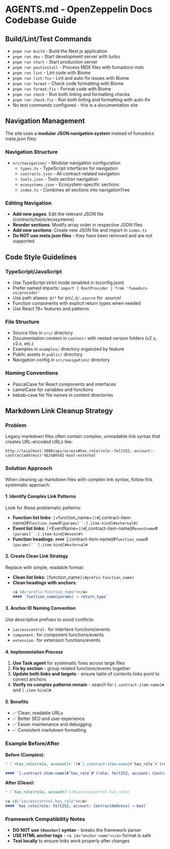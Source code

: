 # AGENTS.md - OpenZeppelin Docs Codebase Guide

## Build/Lint/Test Commands
- `pnpm run build` - Build the Next.js application
- `pnpm run dev` - Start development server with turbo
- `pnpm run start` - Start production server
- `pnpm run postinstall` - Process MDX files with fumadocs-mdx
- `pnpm run lint` - Lint code with Biome
- `pnpm run lint:fix` - Lint and auto-fix issues with Biome
- `pnpm run format` - Check code formatting with Biome
- `pnpm run format:fix` - Format code with Biome
- `pnpm run check` - Run both linting and formatting checks
- `pnpm run check:fix` - Run both linting and formatting with auto-fix
- No test commands configured - this is a documentation site

## Navigation Management
The site uses a **modular JSON navigation system** instead of fumadocs meta.json files:

### Navigation Structure
- `src/navigation/` - Modular navigation configuration
  - `types.ts` - TypeScript interfaces for navigation
  - `contracts.json` - All contract-related navigation
  - `tools.json` - Tools section navigation
  - `ecosystems.json` - Ecosystem-specific sections
  - `index.ts` - Combines all sections into navigationTree

### Editing Navigation
- **Add new pages**: Edit the relevant JSON file (contracts/tools/ecosystems)
- **Reorder sections**: Modify array order in respective JSON files
- **Add new sections**: Create new JSON file and import in `index.ts`
- **Do NOT use meta.json files** - they have been removed and are not supported

## Code Style Guidelines

### TypeScript/JavaScript
- Use TypeScript strict mode (enabled in tsconfig.json)
- Prefer named imports: `import { RootProvider } from 'fumadocs-ui/provider'`
- Use path aliases: `@/*` for src/, `@/.source` for .source/
- Function components with explicit return types when needed
- Use React 19+ features and patterns

### File Structure
- Source files in `src/` directory
- Documentation content in `content/` with nested version folders (v2.x, v3.x, etc.)
- Examples in `examples/` directory organized by feature
- Public assets in `public/` directory
- Navigation config in `src/navigation/` directory

### Naming Conventions
- PascalCase for React components and interfaces
- camelCase for variables and functions
- kebab-case for file names in content directories

## Markdown Link Cleanup Strategy

### Problem
Legacy markdown files often contain complex, unreadable link syntax that creates URL-encoded URLs like:
```
http://localhost:3000/api/access#has_role(role:-felt252,-account:-contractaddress)-%E2%86%92-bool-external
```

### Solution Approach
When cleaning up markdown files with complex link syntax, follow this systematic approach:

#### 1. Identify Complex Link Patterns
Look for these problematic patterns:
- **Function list links**: `[`+function_name+`](#`[.contract-item-name]#`function_name`#`(params)``-[.item-kind]#external#)`
- **Event list links**: `[`+EventName+`](#`[.contract-item-name]#`eventname`#`(params)``-[.item-kind]#event#)`
- **Function headings**: `#### `[.contract-item-name]#`function_name`#`(params)`` [.item-kind]#external#`

#### 2. Create Clean Link Strategy
Replace with simple, readable format:
- **Clean list links**: `[`function_name`](#prefix-function_name)`
- **Clean headings with anchors**: 
  ```markdown
  <a id="prefix-function_name"></a>
  #### `function_name(params) → return_type`
  ```

#### 3. Anchor ID Naming Convention
Use descriptive prefixes to avoid conflicts:
- `iaccesscontrol-` for interface functions/events
- `component-` for component functions/events  
- `extension-` for extension functions/events

#### 4. Implementation Process
1. **Use Task agent** for systematic fixes across large files
2. **Fix by section** - group related functions/events together
3. **Update both links and targets** - ensure table of contents links point to correct anchors
4. **Verify no complex patterns remain** - search for `[.contract-item-name]#` and `[.item-kind]#`

#### 5. Benefits
- ✅ Clean, readable URLs
- ✅ Better SEO and user experience
- ✅ Easier maintenance and debugging
- ✅ Consistent markdown formatting

### Example Before/After

**Before (Complex):**
```markdown
* [`+has_role(role, account)+`](#`[.contract-item-name]#`has_role`#`(role:-felt252,-account:-contractaddress)-→-bool``-[.item-kind]#external#)

#### `[.contract-item-name]#`has_role`#`(role: felt252, account: ContractAddress) → bool`` [.item-kind]#external#
```

**After (Clean):**
```markdown
* [`has_role(role, account)`](#iaccesscontrol-has_role)

<a id="iaccesscontrol-has_role"></a>
#### `has_role(role: felt252, account: ContractAddress) → bool`
```

### Framework Compatibility Notes
- **DO NOT use `{#anchor}` syntax** - breaks the framework parser
- **USE HTML anchor tags** - `<a id="anchor-name"></a>` format is safe
- **Test locally** to ensure links work properly after changes
